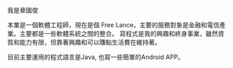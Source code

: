 我是章國俊

本業是一個軟體工程師，現在是個 Free Lance，主要的服務對象是金融和電信產業。主要都是一些軟體系統之間的整合。
寫程式是我的興趣和終身事業，雖然資質和能力有限，但靠著興趣和可以賺點生活費在維持著。

目前主要運用的程式語言是Java, 也寫一些簡單的Android APP。
